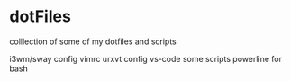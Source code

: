 # dotFiles
colllection of some of my dotfiles and scripts 

i3wm/sway config
vimrc
urxvt config
vs-code
some scripts
powerline for bash
